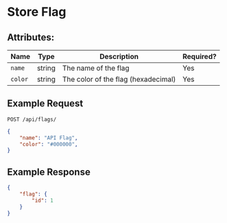 # Store Flag

## Attributes:

| Name          | Type    | Description                         | Required? |
|---------------|---------|-------------------------------------|-----------|
| `name`        | string  | The name of the flag                | Yes       |
| `color`       | string  | The color of the flag (hexadecimal) | Yes       |

## Example Request

```http request
POST /api/flags/
```

```json lines
{
    "name": "API Flag",
    "color": "#000000",
}
```

## Example Response

```json
{
    "flag": {
        "id": 1
    }
}
```

